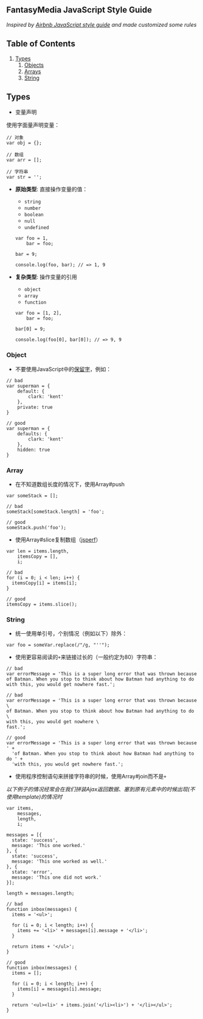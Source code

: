 FantasyMedia JavaScript Style Guide
---

*Inspired by [Airbnb JavaScript style guide](https://github.com/airbnb/javascript) and made customized some rules*

## Table of Contents

1. [Types](#types)
    1. [Objects](#objects)
    2. [Arrays](#arrays)
    3. [String](#string)

## Types

- 变量声明

使用字面量声明变量：

```
// 对象
var obj = {};

// 数组
var arr = [];

// 字符串
var str = '';
```

- **原始类型**: 直接操作变量的值：

    - `string`
    - `number`
    - `boolean`
    - `null`
    - `undefined`

    ```
    var foo = 1,
        bar = foo;

    bar = 9;

    console.log(foo, bar); // => 1, 9
    ```

- **复杂类型**: 操作变量的引用

    - `object`
    - `array`
    - `function`

    ```
    var foo = [1, 2],
        bar = foo;

    bar[0] = 9;

    console.log(foo[0], bar[0]); // => 9, 9
    ```

### Object

- 不要使用JavaScript中的[保留字](http://es5.github.io/#x7.6.1)，例如：

```
// bad
var superman = {
    default: {
        clark: 'kent'
    },
    private: true
}

// good
var superman = {
    defaults: {
        clark: 'kent'
    },
    hidden: true
}
```

### Array

- 在不知道数组长度的情况下，使用Array#push

```
var someStack = [];

// bad
someStack[someStack.length] = 'foo';

// good
someStack.push('foo');
```

- 使用Array#slice复制数组（[jsperf](http://jsperf.com/converting-arguments-to-an-array/7)）

```
var len = items.length,
    itemsCopy = [],
    i;

// bad
for (i = 0; i < len; i++) {
  itemsCopy[i] = items[i];
}

// good
itemsCopy = items.slice();
```

### String

- 统一使用单引号，个别情况（例如以下）除外：

```
var foo = someVar.replace(/"/g, "''");
```

- 使用更容易阅读的`+`来链接过长的（一般约定为80）字符串：

```
// bad
var errorMessage = 'This is a super long error that was thrown because of Batman. When you stop to think about how Batman had anything to do with this, you would get nowhere fast.';

// bad
var errorMessage = 'This is a super long error that was thrown because \
of Batman. When you stop to think about how Batman had anything to do \
with this, you would get nowhere \
fast.';

// good
var errorMessage = 'This is a super long error that was thrown because ' +
  'of Batman. When you stop to think about how Batman had anything to do ' +
  'with this, you would get nowhere fast.';
```

- 使用程序控制语句来拼接字符串的时候，使用Array#join而不是`+`

*以下例子的情况经常会在我们拼装Ajax返回数据、塞到原有元素中的时候出现(不使用template)的情况时*

```
var items,
    messages,
    length,
    i;

messages = [{
  state: 'success',
  message: 'This one worked.'
}, {
  state: 'success',
  message: 'This one worked as well.'
}, {
  state: 'error',
  message: 'This one did not work.'
}];

length = messages.length;

// bad
function inbox(messages) {
  items = '<ul>';

  for (i = 0; i < length; i++) {
    items += '<li>' + messages[i].message + '</li>';
  }

  return items + '</ul>';
}

// good
function inbox(messages) {
  items = [];

  for (i = 0; i < length; i++) {
    items[i] = messages[i].message;
  }

  return '<ul><li>' + items.join('</li><li>') + '</li></ul>';
}
```
